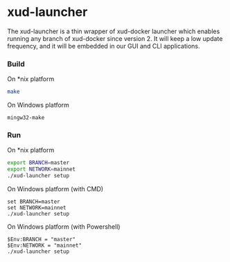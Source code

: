 xud-launcher
============

The xud-launcher is a thin wrapper of xud-docker launcher which enables running any branch of xud-docker since version 2. It will keep a low update frequency, and it will be embedded in our GUI and CLI applications. 

### Build

On *nix platform
```sh
make
```

On Windows platform
```
mingw32-make
```

### Run

On *nix platform
```sh
export BRANCH=master
export NETWORK=mainnet
./xud-launcher setup
```

On Windows platform (with CMD)
```
set BRANCH=master
set NETWORK=mainnet
./xud-launcher setup
```

On Windows platform (with Powershell)
```
$Env:BRANCH = "master"
$Env:NETWORK = "mainnet"
./xud-launcher setup
```
